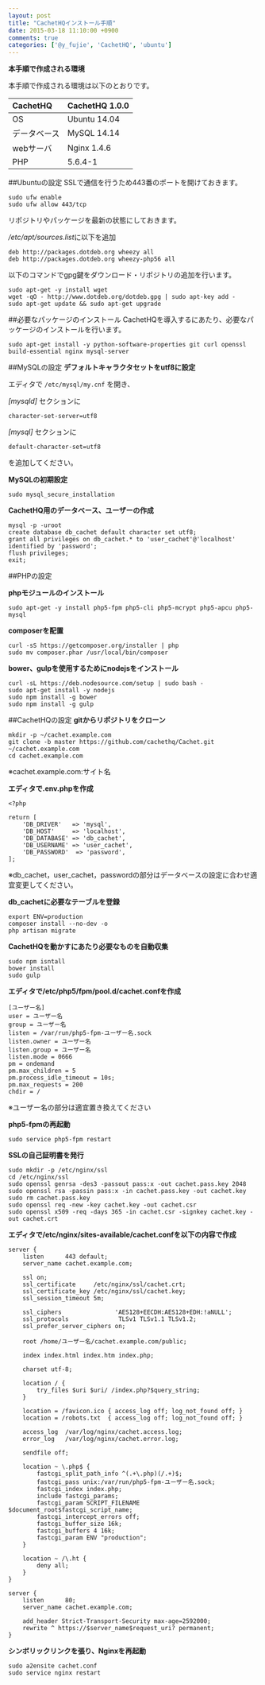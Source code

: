 ```yaml
---
layout: post
title: "CachetHQインストール手順"
date: 2015-03-18 11:10:00 +0900
comments: true
categories: ['@y_fujie', 'CachetHQ', 'ubuntu']
---
```

**本手順で作成される環境**

本手順で作成される環境は以下のとおりです。

| CachetHQ    | CachetHQ 1.0.0 |
|:-----------|:--------------|
|OS          |Ubuntu 14.04     |
|データベース  |MySQL 14.14   |
|webサーバ    |Nginx 1.4.6|
|PHP        | 5.6.4-1|




##Ubuntuの設定
SSLで通信を行うため443番のポートを開けておきます。

```
sudo ufw enable
sudo ufw allow 443/tcp
```
リポジトリやパッケージを最新の状態にしておきます。

*/etc/apt/sources.list*に以下を追加


```
deb http://packages.dotdeb.org wheezy all
deb http://packages.dotdeb.org wheezy-php56 all
```
以下のコマンドでgpg鍵をダウンロード・リポジトリの追加を行います。

```
sudo apt-get -y install wget
wget -qO - http://www.dotdeb.org/dotdeb.gpg | sudo apt-key add -
sudo apt-get update && sudo apt-get upgrade
```

##必要なパッケージのインストール
CachetHQを導入するにあたり、必要なパッケージのインストールを行います。

```
sudo apt-get install -y python-software-properties git curl openssl build-essential nginx mysql-server
```
##MySQLの設定
**デフォルトキャラクタセットをutf8に設定**

エディタで `/etc/mysql/my.cnf` を開き、 

*[mysqld]* セクションに

```
character-set-server=utf8
```

*[mysql]* セクションに 

```
default-character-set=utf8
```

を追加してください。


**MySQLの初期設定**

```
sudo mysql_secure_installation
```

**CachetHQ用のデータベース、ユーザーの作成**

```
mysql -p -uroot
create database db_cachet default character set utf8;
grant all privileges on db_cachet.* to 'user_cachet'@'localhost' identified by 'password';
flush privileges;
exit;
```



##PHPの設定

**phpモジュールのインストール**

```
sudo apt-get -y install php5-fpm php5-cli php5-mcrypt php5-apcu php5-mysql
```
**composerを配置**

```
curl -sS https://getcomposer.org/installer | php
sudo mv composer.phar /usr/local/bin/composer
```
**bower、gulpを使用するためにnodejsをインストール**

```
curl -sL https://deb.nodesource.com/setup | sudo bash -
sudo apt-get install -y nodejs
sudo npm install -g bower
sudo npm install -g gulp
```

##CachetHQの設定
**gitからリポジトリをクローン**

```
mkdir -p ~/cachet.example.com
git clone -b master https://github.com/cachethq/Cachet.git ~/cachet.example.com
cd cachet.example.com
```
※cachet.example.com:サイト名

**エディタで.env.phpを作成**

```
<?php

return [
	'DB_DRIVER'   => 'mysql',
	'DB_HOST'     => 'localhost',
	'DB_DATABASE' => 'db_cachet',
	'DB_USERNAME' => 'user_cachet',
	'DB_PASSWORD'  => 'password',
];
```
※db_cachet，user_cachet，passwordの部分はデータベースの設定に合わせ適宜変更してください。

**db_cachetに必要なテーブルを登録**

```
export ENV=production
composer install --no-dev -o
php artisan migrate
```
**CachetHQを動かすにあたり必要なものを自動収集**

```
sudo npm isntall
bower install 
sudo gulp
```
**エディタで/etc/php5/fpm/pool.d/cachet.confを作成**

```
[ユーザー名]
user = ユーザー名  
group = ユーザー名  
listen = /var/run/php5-fpm-ユーザー名.sock  
listen.owner = ユーザー名
listen.group = ユーザー名  
listen.mode = 0666  
pm = ondemand  
pm.max_children = 5  
pm.process_idle_timeout = 10s;  
pm.max_requests = 200  
chdir = /  
```
※ユーザー名の部分は適宜置き換えてください

**php5-fpmの再起動**

```
sudo service php5-fpm restart
```

**SSLの自己証明書を発行**

```
sudo mkdir -p /etc/nginx/ssl
cd /etc/nginx/ssl
sudo openssl genrsa -des3 -passout pass:x -out cachet.pass.key 2048
sudo openssl rsa -passin pass:x -in cachet.pass.key -out cachet.key
sudo rm cachet.pass.key
sudo openssl req -new -key cachet.key -out cachet.csr
sudo openssl x509 -req -days 365 -in cachet.csr -signkey cachet.key -out cachet.crt
```

**エディタで/etc/nginx/sites-available/cachet.confを以下の内容で作成**

```
server {
    listen      443 default;
    server_name cachet.example.com;

    ssl on;
    ssl_certificate     /etc/nginx/ssl/cachet.crt;
    ssl_certificate_key /etc/nginx/ssl/cachet.key;
    ssl_session_timeout 5m;

    ssl_ciphers               'AES128+EECDH:AES128+EDH:!aNULL';
    ssl_protocols              TLSv1 TLSv1.1 TLSv1.2;
    ssl_prefer_server_ciphers on;

    root /home/ユーザー名/cachet.example.com/public;

    index index.html index.htm index.php;

    charset utf-8;

    location / {
        try_files $uri $uri/ /index.php?$query_string;
    }

    location = /favicon.ico { access_log off; log_not_found off; }
    location = /robots.txt  { access_log off; log_not_found off; }

    access_log  /var/log/nginx/cachet.access.log;
    error_log   /var/log/nginx/cachet.error.log;

    sendfile off;

    location ~ \.php$ {
        fastcgi_split_path_info ^(.+\.php)(/.+)$;
        fastcgi_pass unix:/var/run/php5-fpm-ユーザー名.sock;
        fastcgi_index index.php;
        include fastcgi_params;
        fastcgi_param SCRIPT_FILENAME $document_root$fastcgi_script_name;
        fastcgi_intercept_errors off;
        fastcgi_buffer_size 16k;
        fastcgi_buffers 4 16k;
        fastcgi_param ENV "production";
    }

    location ~ /\.ht {
        deny all;
    }
}

server {
    listen      80;
    server_name cachet.example.com;

    add_header Strict-Transport-Security max-age=2592000;
    rewrite ^ https://$server_name$request_uri? permanent;
}
```
**シンボリックリンクを張り、Nginxを再起動**

```
sudo a2ensite cachet.conf
sudo service nginx restart
```
